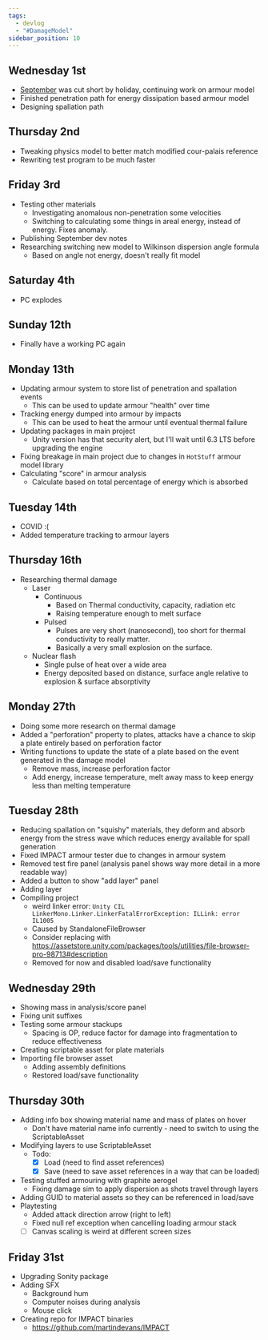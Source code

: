 ```yaml
---
tags:
  - devlog
  - "#DamageModel"
sidebar_position: 10
---
```

## Wednesday 1st
- [September](2025/September) was cut short by holiday, continuing work on armour model
- Finished penetration path for energy dissipation based armour model
- Designing spallation path
## Thursday 2nd
- Tweaking physics model to better match modified cour-palais reference
- Rewriting test program to be much faster
## Friday 3rd
- Testing other materials
	- Investigating anomalous non-penetration some velocities
	- Switching to calculating some things in areal energy, instead of energy. Fixes anomaly.
- Publishing September dev notes
- Researching switching new model to Wilkinson dispersion angle formula
	- Based on angle not energy, doesn't really fit model
## Saturday 4th
- PC explodes
## Sunday 12th
- Finally have a working PC again
## Monday 13th
- Updating armour system to store list of penetration and spallation events
	- This can be used to update armour "health" over time
- Tracking energy dumped into armour by impacts
	- This can be used to heat the armour until eventual thermal failure
- Updating packages in main project
	- Unity version has that security alert, but I'll wait until 6.3 LTS before upgrading the engine
- Fixing breakage in main project due to changes in `HotStuff` armour model library
- Calculating "score" in armour analysis
	- Calculate based on total percentage of energy which is absorbed
## Tuesday 14th
- COVID :(
- Added temperature tracking to armour layers
## Thursday 16th
- Researching thermal damage
	- Laser
		- Continuous
			- Based on Thermal conductivity, capacity, radiation etc
			- Raising temperature enough to melt surface
		- Pulsed
			- Pulses are very short (nanosecond), too short for thermal conductivity to really matter.
			- Basically a very small explosion on the surface.
	- Nuclear flash
		- Single pulse of heat over a wide area
		- Energy deposited based on distance, surface angle relative to explosion & surface absorptivity
## Monday 27th
- Doing some more research on thermal damage
- Added a "perforation" property to plates, attacks have a chance to skip a plate entirely based on perforation factor
- Writing functions to update the state of a plate based on the event generated in the damage model
	- Remove mass, increase perforation factor
	- Add energy, increase temperature, melt away mass to keep energy less than melting temperature
## Tuesday 28th
- Reducing spallation on "squishy" materials, they deform and absorb energy from the stress wave which reduces energy available for spall generation
- Fixed IMPACT armour tester due to changes in armour system
- Removed test fire panel (analysis panel shows way more detail in a more readable way)
- Added a button to show "add layer" panel
- Adding layer
- Compiling project
	- weird linker error: `Unity CIL LinkerMono.Linker.LinkerFatalErrorException: ILLink: error IL1005`
	- Caused by StandaloneFileBrowser
	- Consider replacing with https://assetstore.unity.com/packages/tools/utilities/file-browser-pro-98713#description
	- Removed for now and disabled load/save functionality
## Wednesday 29th
- Showing mass in analysis/score panel
- Fixing unit suffixes
- Testing some armour stackups
	- Spacing is OP, reduce factor for damage into fragmentation to reduce effectiveness
- Creating scriptable asset for plate materials
- Importing file browser asset
	- Adding assembly definitions
	- Restored load/save functionality
## Thursday 30th
- Adding info box showing material name and mass of plates on hover
	- Don't have material name info currently - need to switch to using the ScriptableAsset
- Modifying layers to use ScriptableAsset
	- Todo:
		- [x] Load (need to find asset references)
		- [x] Save (need to save asset references in a way that can be loaded)
- Testing stuffed armouring with graphite aerogel
	- Fixing damage sim to apply dispersion as shots travel through layers
- Adding GUID to material assets so they can be referenced in load/save
- Playtesting
	- Added attack direction arrow (right to left)
	- Fixed null ref exception when cancelling loading armour stack
	- [ ] Canvas scaling is weird at different screen sizes
## Friday 31st
- Upgrading Sonity package
- Adding SFX
	- Background hum
	- Computer noises during analysis
	- Mouse click
- Creating repo for IMPACT binaries
	- https://github.com/martindevans/IMPACT